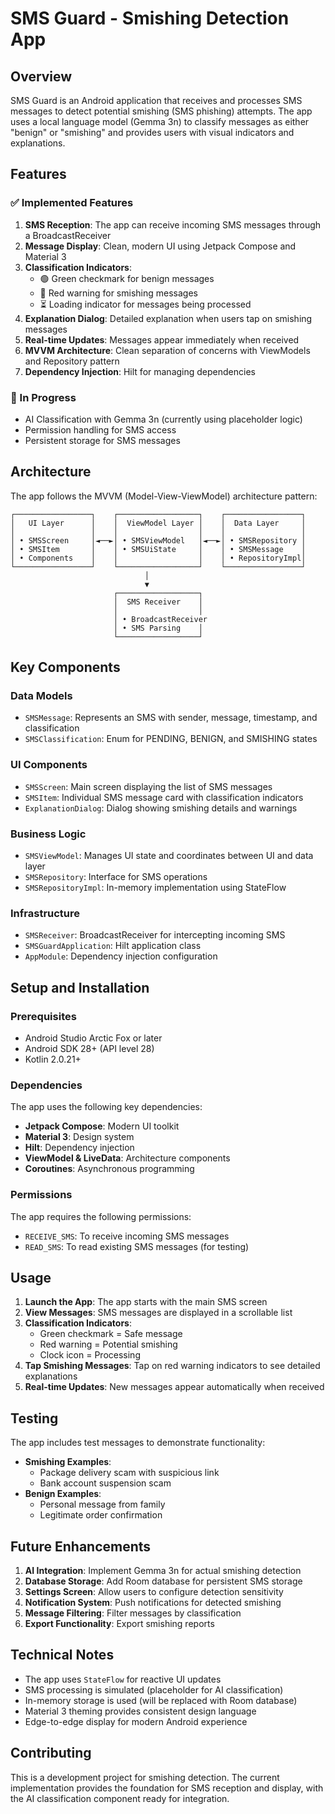 # SMS Guard - Smishing Detection App

## Overview

SMS Guard is an Android application that receives and processes SMS messages to detect potential smishing (SMS phishing) attempts. The app uses a local language model (Gemma 3n) to classify messages as either "benign" or "smishing" and provides users with visual indicators and explanations.

## Features

### ✅ Implemented Features

1. **SMS Reception**: The app can receive incoming SMS messages through a BroadcastReceiver
2. **Message Display**: Clean, modern UI using Jetpack Compose and Material 3
3. **Classification Indicators**: 
   - 🟢 Green checkmark for benign messages
   - 🔴 Red warning for smishing messages
   - ⏳ Loading indicator for messages being processed
4. **Explanation Dialog**: Detailed explanation when users tap on smishing messages
5. **Real-time Updates**: Messages appear immediately when received
6. **MVVM Architecture**: Clean separation of concerns with ViewModels and Repository pattern
7. **Dependency Injection**: Hilt for managing dependencies

### 🔄 In Progress

- AI Classification with Gemma 3n (currently using placeholder logic)
- Permission handling for SMS access
- Persistent storage for SMS messages

## Architecture

The app follows the MVVM (Model-View-ViewModel) architecture pattern:

```
┌─────────────────┐    ┌──────────────────┐    ┌─────────────────┐
│   UI Layer      │    │  ViewModel Layer │    │  Data Layer     │
│                 │    │                  │    │                 │
│ • SMSScreen     │◄──►│ • SMSViewModel   │◄──►│ • SMSRepository │
│ • SMSItem       │    │ • SMSUiState     │    │ • SMSMessage    │
│ • Components    │    │                  │    │ • RepositoryImpl│
└─────────────────┘    └──────────────────┘    └─────────────────┘
                              │
                              ▼
                       ┌──────────────────┐
                       │  SMS Receiver    │
                       │                  │
                       │ • BroadcastReceiver
                       │ • SMS Parsing    │
                       └──────────────────┘
```

## Key Components

### Data Models
- `SMSMessage`: Represents an SMS with sender, message, timestamp, and classification
- `SMSClassification`: Enum for PENDING, BENIGN, and SMISHING states

### UI Components
- `SMSScreen`: Main screen displaying the list of SMS messages
- `SMSItem`: Individual SMS message card with classification indicators
- `ExplanationDialog`: Dialog showing smishing details and warnings

### Business Logic
- `SMSViewModel`: Manages UI state and coordinates between UI and data layer
- `SMSRepository`: Interface for SMS operations
- `SMSRepositoryImpl`: In-memory implementation using StateFlow

### Infrastructure
- `SMSReceiver`: BroadcastReceiver for intercepting incoming SMS
- `SMSGuardApplication`: Hilt application class
- `AppModule`: Dependency injection configuration

## Setup and Installation

### Prerequisites
- Android Studio Arctic Fox or later
- Android SDK 28+ (API level 28)
- Kotlin 2.0.21+

### Dependencies
The app uses the following key dependencies:
- **Jetpack Compose**: Modern UI toolkit
- **Material 3**: Design system
- **Hilt**: Dependency injection
- **ViewModel & LiveData**: Architecture components
- **Coroutines**: Asynchronous programming

### Permissions
The app requires the following permissions:
- `RECEIVE_SMS`: To receive incoming SMS messages
- `READ_SMS`: To read existing SMS messages (for testing)

## Usage

1. **Launch the App**: The app starts with the main SMS screen
2. **View Messages**: SMS messages are displayed in a scrollable list
3. **Classification Indicators**: 
   - Green checkmark = Safe message
   - Red warning = Potential smishing
   - Clock icon = Processing
4. **Tap Smishing Messages**: Tap on red warning indicators to see detailed explanations
5. **Real-time Updates**: New messages appear automatically when received

## Testing

The app includes test messages to demonstrate functionality:
- **Smishing Examples**: 
  - Package delivery scam with suspicious link
  - Bank account suspension scam
- **Benign Examples**:
  - Personal message from family
  - Legitimate order confirmation

## Future Enhancements

1. **AI Integration**: Implement Gemma 3n for actual smishing detection
2. **Database Storage**: Add Room database for persistent SMS storage
3. **Settings Screen**: Allow users to configure detection sensitivity
4. **Notification System**: Push notifications for detected smishing
5. **Message Filtering**: Filter messages by classification
6. **Export Functionality**: Export smishing reports

## Technical Notes

- The app uses `StateFlow` for reactive UI updates
- SMS processing is simulated (placeholder for AI classification)
- In-memory storage is used (will be replaced with Room database)
- Material 3 theming provides consistent design language
- Edge-to-edge display for modern Android experience

## Contributing

This is a development project for smishing detection. The current implementation provides the foundation for SMS reception and display, with the AI classification component ready for integration. 
